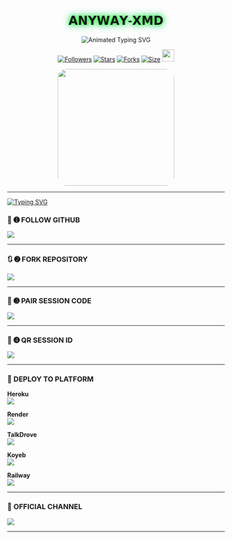 <p align="center">
  <h1 align="center" style="font-family: 'Orbitron', sans-serif; text-shadow: 0 0 10px #00ff00, 0 0 20px #00cc66;">𝗔𝗡𝗬𝗪𝗔𝗬-𝗫𝗠𝗗</h1>
</p>

<p align="center">
  <img src="https://readme-typing-svg.demolab.com?font=Orbitron&weight=600&size=25&duration=4000&pause=1000&color=00FF99&center=true&vCenter=true&width=500&lines=ULTIMATE+WHATSAPP+BOT;MULTI-DEVICE+SUPPORT;POWERED+BY+BAILEYS;FAST++SECURE++RELIABLE" alt="Animated Typing SVG" />
</p>

<div align="center">
  <a href="https://github.com/anywaytech2?tab=followers"><img title="Followers" src="https://img.shields.io/github/followers/anywaytech2?color=EB5406&style=for-the-badge&logo=github&logoColor=white"></a>
  <a href="https://github.com/anywaytech2/ANYWAY-XMD/stargazers/"><img title="Stars" src="https://img.shields.io/github/stars/anywaytech2/ANYWAY-XMD?color=FFCE44&style=for-the-badge&logo=reverbnation&logoColor=white"></a>
  <a href="https://github.com/anywaytech2/ANYWAY-XMD/network/members"><img title="Forks" src="https://img.shields.io/github/forks/anywaytech2/ANYWAY-XMD?color=FF007F&style=for-the-badge&logo=git&logoColor=white"></a>
  <a href="https://github.com/anywaytech2/ANYWAY-XMD/"><img title="Size" src="https://img.shields.io/github/repo-size/anywaytech2/ANYWAY-XMD?style=for-the-badge&color=33FF99&logo=docusign&logoColor=white"></a>
  <a href="https://github.com/anywaytech2/ANYWAY-XMD/graphs/commit-activity"><img height="28" src="https://img.shields.io/badge/Maintained%3F-yes-green.svg?style=for-the-badge&logo=gitpod&logoColor=white"></a>
</div>

<p align="center">
  <img src="https://files.catbox.moe/9j6ddi.png" width="270" style="border-radius: 20px;" />
</p>

---

[![Typing SVG](https://readme-typing-svg.herokuapp.com?font=Rockstar-ExtraBold&size=50&pause=4800color=RRGGBB&lines=true&vCenter=true&width=815&height=100&lines=ANYWAY-XMD+DEPLOY+NOW+ENJOY+BOT)](https://git.io/typing-svg) 

### 🔰 ➊ FOLLOW GITHUB

[![](https://img.shields.io/badge/➕_FOLLOW_ANYWAY-XMD-orange?style=for-the-badge&logo=github)](https://github.com/anywaytech2)

---

### 🔃 ➋ FORK REPOSITORY

[![](https://img.shields.io/badge/🔁_FORK_THIS_REPO-FF4500?style=for-the-badge&logo=github)](https://github.com/anywaytech2/ANYWAY-XMD/fork)

---

### 🔐 ➌ PAIR SESSION CODE

[![](https://img.shields.io/badge/🔐_PAIR_CODE_SESSION-8A2BE2?style=for-the-badge&logo=codepen)](https://nova-pair-site.onrender.com)

---

### 📸 ➍ QR SESSION ID

[![](https://img.shields.io/badge/📷_SCAN_QR_SESSION-FF00FF?style=for-the-badge&logo=codepen)](https://nova-pair-site.onrender.com)

---

### 🚀 DEPLOY TO PLATFORM

**Heroku**  
[![](https://img.shields.io/badge/🚀_DEPLOY_ON_HEROKU-6971FF?style=for-the-badge&logo=heroku&logoColor=white)](https://dashboard.heroku.com/new?template=https://github.com/anywaytech2/ANYWAY-XMD)

**Render**  
[![](https://img.shields.io/badge/🚀_DEPLOY_ON_RENDER-black?style=for-the-badge&logo=render)](https://dashboard.render.com/web/new)

**TalkDrove**  
[![](https://img.shields.io/badge/📤_TALKDROVE_DEPLOY-FF004D?style=for-the-badge&logo=telegram)](https://talkdrove.com/share-bot/11)

**Koyeb**  
[![](https://img.shields.io/badge/⚙️_DEPLOY_ON_KOYEB-FF009D?style=for-the-badge&logo=koyeb)](https://app.koyeb.com)

**Railway**  
[![](https://img.shields.io/badge/🚄_DEPLOY_ON_RAILWAY-orange?style=for-the-badge&logo=railway&logoColor=white)](https://railway.app/new)

---

### 📢 OFFICIAL CHANNEL

[![](https://img.shields.io/badge/📢_VIEW_CHANNEL-25D366?style=for-the-badge&logo=whatsapp)](https://whatsapp.com/channel/0029VagWQ255q08VTCRQKP09)

---
